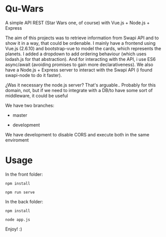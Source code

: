 # Qu-Wars
A simple API REST (Star Wars one, of course) with Vue.js + Node.js + Express

The aim of this projects was to retrieve information from Swapi API and to show it in a way, that could be ordenable. 
I mainly have a frontend using Vue.js (2.6.10) and bootstrap-vue to model the cards, which represents the planets. I added a dropdown to 
add ordering behaviour (which uses lodash.js for that abstraction). And for interacting with the API, i use ES6 async/await (avoiding promises
to gain more declarativeness).
We also have a Node.js + Express server to interact with the Swapi API (i found swapi-node to do it faster).

¿Was it necessary the node.js server? That's arguable.. Probably for this domain, not, but if we need to integrate with a DB/to have some
sort of middleware, it could be useful

We have two branches:

* master

* development

We have development to disable CORS and execute both in the same enviroment

# Usage
In the front folder:

```
npm install
```

```
npm run serve
```

In the back folder:
```
npm install
```

```
node app.js
```

Enjoy! :)
